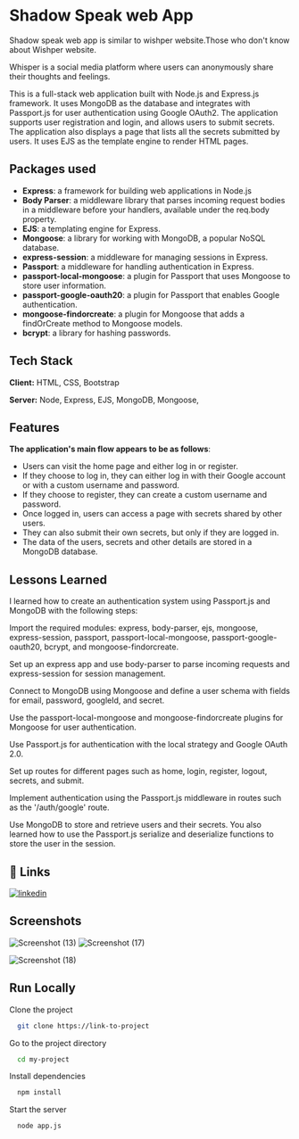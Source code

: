 # Shadow Speak web App

Shadow speak web app is similar to wishper website.Those who don't know about Wishper website.

Whisper is a social media platform where users can anonymously share their thoughts and feelings.

This is a full-stack web application built with Node.js and Express.js framework. It uses MongoDB as the database and integrates with Passport.js for user authentication using Google OAuth2. The application supports user registration and login, and allows users to submit secrets. The application also displays a page that lists all the secrets submitted by users. It uses EJS as the template engine to render HTML pages.





## Packages used

- **Express**: a framework for building web applications in Node.js
- **Body Parser**: a middleware library that parses incoming request bodies in a middleware before your handlers, available under the req.body property.
- **EJS**: a templating engine for Express.
- **Mongoose**: a library for working with MongoDB, a popular NoSQL database.
- **express-session**: a middleware for managing sessions in Express.
- **Passport**: a middleware for handling authentication in Express.
- **passport-local-mongoose**: a plugin for Passport that uses Mongoose to store user information.
- **passport-google-oauth20**: a plugin for Passport that enables Google authentication.
- **mongoose-findorcreate**: a plugin for Mongoose that adds a findOrCreate method to Mongoose models.
- **bcrypt**: a library for hashing passwords.
## Tech Stack

**Client:** HTML, CSS, Bootstrap

**Server:** Node, Express, EJS, MongoDB, Mongoose, 


## Features

**The application's main flow appears to be as follows**:

- Users can visit the home page and either log in or register.
- If they choose to log in, they can either log in with their Google account or with a custom username and password.
- If they choose to register, they can create a custom username and password.
- Once logged in, users can access a page with secrets shared by other users.
- They can also submit their own secrets, but only if they are logged in.
- The data of the users, secrets and other details are stored in a MongoDB database.


## Lessons Learned

I learned how to create an authentication system using Passport.js and MongoDB with the following steps:

Import the required modules: express, body-parser, ejs, mongoose, express-session, passport, passport-local-mongoose, passport-google-oauth20, bcrypt, and mongoose-findorcreate.


Set up an express app and use body-parser to parse incoming requests and express-session for session management.

Connect to MongoDB using Mongoose and define a user schema with fields for email, password, googleId, and secret.

Use the passport-local-mongoose and mongoose-findorcreate plugins for Mongoose for user authentication.

Use Passport.js for authentication with the local strategy and Google OAuth 2.0.

Set up routes for different pages such as home, login, register, logout, secrets, and submit.

Implement authentication using the Passport.js middleware in routes such as the '/auth/google' route.

Use MongoDB to store and retrieve users and their secrets.
You also learned how to use the Passport.js serialize and deserialize functions to store the user in the session.




## 🔗 Links

[![linkedin](https://img.shields.io/badge/linkedin-0A66C2?style=for-the-badge&logo=linkedin&logoColor=white)](https://www.linkedin.com/in/neeraj-khatri-61aa6a241/)







## Screenshots
![Screenshot (13)](https://user-images.githubusercontent.com/116746130/216089043-a94bc79d-e19b-4057-8962-00e75e0fd107.png)
![Screenshot (17)](https://user-images.githubusercontent.com/116746130/216089085-dbdebb5a-91b0-4c89-9982-a8bef1c42eff.png)

![Screenshot (18)](https://user-images.githubusercontent.com/116746130/216089130-38a4f5c5-fed6-4e83-bac5-fa0945da1ca3.png)



## Run Locally

Clone the project

```bash
  git clone https://link-to-project
```

Go to the project directory

```bash
  cd my-project
```

Install dependencies

```bash
  npm install
```

Start the server

```bash
  node app.js
```

